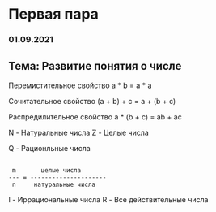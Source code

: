 # Первая пара
### 01.09.2021

## Тема: Развитие понятия о числе

 Перемистительное свойство
     a * b = a * a
     
 Сочитательное свойство
     (a + b) + c = a + (b + c)
     
 Распредилительное свойство
     a * (b + c) = ab + ac


N - Натуральные числа
Z - Целые числа

Q - Рационльные числа
~~~

 m       целые числа
--- = ---------------------
 n     натуральные числа

~~~

I - Иррациональные числа
R - Все действительные числа
